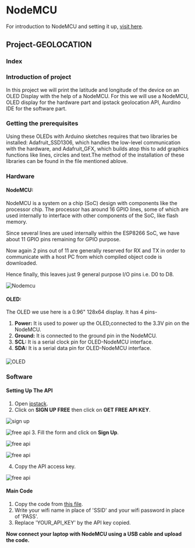 # NodeMCU
For introduction to NodeMCU and setting it up, [visit here](https://github.com/prachigupta234/NodeMCU/blob/master/NodeMCU.md).
## Project-GEOLOCATION
### Index
### Introduction of project
In this project we will print the latitude and longitude of the device on an OLED Display with the help of a NodeMCU. For this we will use a NodeMCU, OLED display for the hardware part and ipstack geolocation API, Aurdino IDE for the software part.
### Getting the prerequisites
Using these OLEDs with Arduino sketches requires that two libraries be installed: Adafruit_SSD1306, which handles the low-level communication with the hardware, and Adafruit_GFX, which builds atop this to add graphics functions like lines, circles and text.The method of the installation of these libraries can be found in the file mentioned ablove.

### Hardware
#### NodeMCU:
NodeMCU is a system on a chip (SoC) design with components like the processor chip. The processor has around 16 GPIO lines, some of which are used internally to interface with other components of the SoC, like flash memory.

Since several lines are used internally within the ESP8266 SoC, we have about 11 GPIO pins remaining for GPIO purpose.

Now again 2 pins out of 11 are generally reserved for RX and TX in order to communicate with a host PC from which compiled object code is downloaded.

Hence finally, this leaves just 9 general purpose I/O pins i.e. D0 to D8.

![Nodemcu](/images/NodeMCU.PNG)

#### OLED:
The OLED we use here is a 0.96" 128x64 display. It has 4 pins-
1. **Power:**  It is used to power up the OLED,connected to the 3.3V pin on the NodeMCU.
2. **Ground:**  It is connected to the ground pin in the NodeMCU.
3. **SCL:**  It is a serial clock pin for OLED-NodeMCU interface.
4. **SDA:** It is a serial data pin for OLED-NodeMCU interface.
#### 

![OLED](/images/oled.PNG)
### Software
#### Setting Up The API
1. Open [ipstack](https://ipstack.com/).
2. Click on **SIGN UP FREE** then click on **GET FREE API KEY**.

![sign up](/images/A.png)

![free api](/images/B.png)
3. Fill the form and click on **Sign Up**.

![free api](/images/C.png)

![free api](/images/D.png)

4. Copy the API access key.

![free api](/images/E.png)
#### Main Code
1. Copy the code from [this file](/geolocation.md).
2. Write your wifi name in place of 'SSID' and your wifi password in place of 'PASS'.
3. Replace 'YOUR_API_KEY' by the API key copied.

**Now connect your laptop with NodeMCU using a USB cable and upload the code.**

